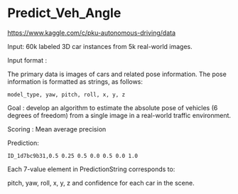 # Predict_Veh_Angle
https://www.kaggle.com/c/pku-autonomous-driving/data

Input: 60k labeled 3D car instances from 5k real-world images.

Input format :

The primary data is images of cars and related pose information. The pose information is formatted as strings, as follows:

`model_type, yaw, pitch, roll, x, y, z
`

Goal : develop an algorithm to estimate the absolute pose of vehicles (6 degrees of freedom) from a single image in a real-world traffic environment.

Scoring : Mean average precision

Prediction:

`ID_1d7bc9b31,0.5 0.25 0.5 0.0 0.5 0.0 1.0`

Each 7-value element in PredictionString corresponds to:

pitch, yaw, roll, x, y, z and confidence for each car in the scene.
